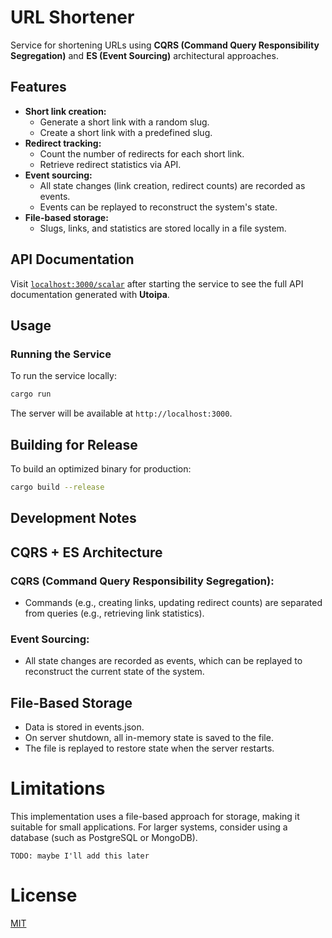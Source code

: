 # URL Shortener

Service for shortening URLs using **CQRS (Command Query Responsibility Segregation)** and **ES (Event Sourcing)**
architectural approaches.

## Features

- **Short link creation:**
    - Generate a short link with a random slug.
    - Create a short link with a predefined slug.
- **Redirect tracking:**
    - Count the number of redirects for each short link.
    - Retrieve redirect statistics via API.
- **Event sourcing:**
    - All state changes (link creation, redirect counts) are recorded as events.
    - Events can be replayed to reconstruct the system's state.
- **File-based storage:**
    - Slugs, links, and statistics are stored locally in a file system.

## API Documentation

Visit [`localhost:3000/scalar`](http://localhost:3000/scalar) after starting the service to see the full API
documentation generated with **Utoipa**.

## Usage

### Running the Service

To run the service locally:

```bash
cargo run
```

The server will be available at `http://localhost:3000`.

## Building for Release

To build an optimized binary for production:

```bash
cargo build --release
```

## Development Notes

## CQRS + ES Architecture

### CQRS (Command Query Responsibility Segregation):

- Commands (e.g., creating links, updating redirect counts) are separated from queries (e.g., retrieving link
  statistics).

### Event Sourcing:

- All state changes are recorded as events, which can be replayed to reconstruct the current state of the system.

## File-Based Storage

- Data is stored in events.json.
- On server shutdown, all in-memory state is saved to the file.
- The file is replayed to restore state when the server restarts.

# Limitations

This implementation uses a file-based approach for storage, making it suitable for small applications. For larger
systems, consider using a database (such as PostgreSQL or MongoDB).

`TODO: maybe I'll add this later`

[//]: # (`TODO: maybe I'll add this later`)

# License

[MIT](LICENSE)
